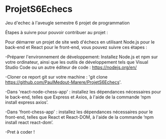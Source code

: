# ProjetS6Echecs
Jeu d'echec à l'aveugle semestre 6 projet de programmation


Étapes à suivre pour pouvoir contribuer au projet :

Pour démarrer un projet de site web d'échecs en utilisant Node.js pour le back-end et React pour le front-end, vous pouvez suivre ces étapes :

-Préparer l'environnement de développement: Installez Node.js et npm sur votre ordinateur, ainsi que les outils de développement tels que Visual Studio Code ou un autre éditeur de code : https://nodejs.org/en/

-Cloner ce report git sur votre machine : 'git clone https://github.com/PaulMedout-Marere/ProjetS6Echecs'.

-Dans 'react-node-chess-app' : installez les dépendances nécessaires pour le back-end, telles que Express et Axios, à l'aide de la commande ‘npm install express axios’.

-Dans 'front-chess-app' : installez les dépendances nécessaires pour le front-end, telles que React et React-DOM, à l'aide de la commande ‘npm install react react-dom’.

-Pret à coder !
